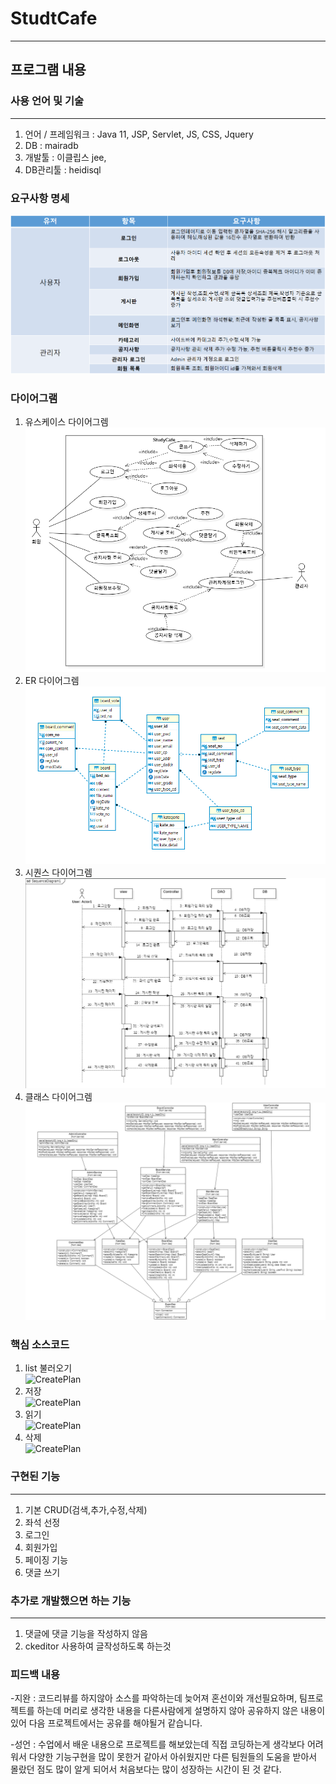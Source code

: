 # StudtCafe

---

## 프로그램 내용

### 사용 언어 및 기술

---

1. 언어 / 프레임워크 : Java 11, JSP, Servlet, JS, CSS, Jquery
2. DB : mairadb
3. 개발툴 : 이클립스 jee,
4. DB관리툴 : heidisql

### 요구사항 명세<br/>

![CreatePlan](./image/Require.png)

### 다이어그램<br/>

1. 유스케이스 다이어그렘<br/>
   ![CreatePlan](./image/usecase.png)
2. ER 다이어그렘<br/>
   ![CreatePlan](./image/ERDiagram.png)
3. 시퀀스 다이어그렘<br/>
   ![CreatePlan](./image/seq.png)
4. 클래스 다이어그렘<br/>
   ![CreatePlan](./image/ClassDiagram.png)

### 핵심 소스코드

1. list 불러오기<br/>
   ![CreatePlan](./image/list.PNG)
2. 저장<br/>
   ![CreatePlan](./image/save.PNG)
3. 읽기 <br/>
   ![CreatePlan](./image/read.PNG)
4. 삭제 <br/>
   ![CreatePlan](./image/delete.PNG)

### 구현된 기능

---

1. 기본 CRUD(검색,추가,수정,삭제)
2. 좌석 선정
3. 로그인
4. 회원가입
5. 페이징 기능
6. 댓글 쓰기

### 추가로 개발했으면 하는 기능

---

1. 댓글에 댓글 기능을 작성하지 않음
2. ckeditor 사용하여 글작성하도록 하는것

### 피드백 내용

-지완 : 코드리뷰를 하지않아 소스를 파악하는데 늦어져 혼선이와 개선필요하며, 팀프로젝트를 하는데 머리로 생각한 내용을 다른사람에게 설명하지 않아 공유하지 않은 내용이 있어 다음 프로젝트에서는 공유를 해야될거 같습니다.

-성언 : 수업에서 배운 내용으로 프로젝트를 해보았는데 직접 코딩하는게 생각보다 어려워서 다양한 기능구현을 많이 못한거 같아서 아쉬웠지만 다른 팀원들의 도움을 받아서 몰랐던 점도 많이 알게 되어서 처음보다는 많이 성장하는 시간이 된 것 같다.
